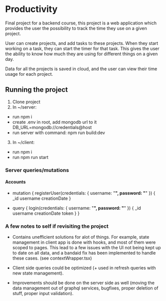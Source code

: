 # Productivity

Final project for a backend course, this project is a web application which provides the user the possibility to
track the time they use on a given project.

User can create projects, and add tasks to these projects. When they start working on
a task, they can start the timer for that task. This gives the user the ability to
know how much they are using for different things on a given day.

Data for all the projects is saved in cloud, and the user can view their time usage
for each project.

## Running the project

1. Clone project
2. In ~/server:

- run npm i
- create .env in root, add mongodb url to it
  DB_URL=mongodb://credentials@host
- run server with command: npm run build:dev

3. In ~/client:

- run npm i
- run npm run start

### Server queries/mutations

#### Accounts

- mutation {
  registerUser(credentials: {
  username: "**",
  password: "**"
  }) {
  \_id
  username
  creationDate
  }

- query {
  login(credentials: {
  username: "**",
  password: "**"
  }) {
  \_id
  username
  creationDate
  token
  }
  }

### A few notes to self if revisiting the project

- Contains unefficient solutions for alot of things. For example, state management in client app is
  done with hooks, and most of them were scoped to pages. This lead to a few issues with the UI not
  being kept up to date on all data, and a bandaid fix has been implemented to handle these cases.
  (see contextWrapper.tsx)

- Client side queries could be optimized (+ used in refresh queries with new state management).

- Improvements should be done on the server side as well (moving the data management
  out of graphql services, bugfixes, proper deletion of stuff, proper input validation).
